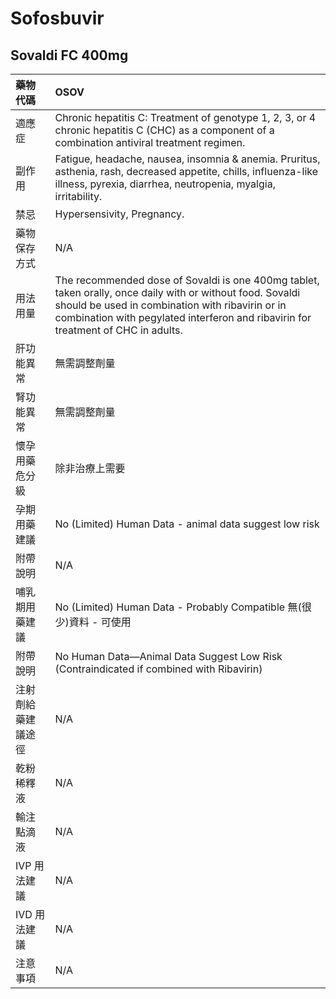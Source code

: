 # Sofosbuvir

## Sovaldi FC 400mg

| 藥物代碼 | OSOV |
| :--- | :--- |
| 適應症 | Chronic hepatitis C: Treatment of genotype 1, 2, 3, or 4 chronic hepatitis C \(CHC\) as a component of a combination antiviral treatment regimen. |
| 副作用 | Fatigue, headache, nausea, insomnia & anemia. Pruritus, asthenia, rash, decreased appetite, chills, influenza-like illness, pyrexia, diarrhea, neutropenia, myalgia, irritability. |
| 禁忌 | Hypersensivity, Pregnancy. |
| 藥物保存方式 | N/A |
| 用法用量 | The recommended dose of Sovaldi is one 400mg tablet, taken orally, once daily with or without food. Sovaldi should be used in combination with ribavirin or in combination with pegylated interferon and ribavirin for treatment of CHC in adults. |
| 肝功能異常 | 無需調整劑量 |
| 腎功能異常 | 無需調整劑量 |
| 懷孕用藥危分級 | 除非治療上需要 |
| 孕期用藥建議 | No \(Limited\) Human Data - animal data suggest low risk |
| 附帶說明 | N/A |
| 哺乳期用藥建議 | No \(Limited\) Human Data - Probably Compatible 無\(很少\)資料 - 可使用 |
| 附帶說明 | No Human Data—Animal Data Suggest Low Risk \(Contraindicated if combined with Ribavirin\) |
| 注射劑給藥建議途徑 | N/A |
| 乾粉稀釋液 | N/A |
| 輸注點滴液 | N/A |
| IVP 用法建議 | N/A |
| IVD 用法建議 | N/A |
| 注意事項 | N/A |

